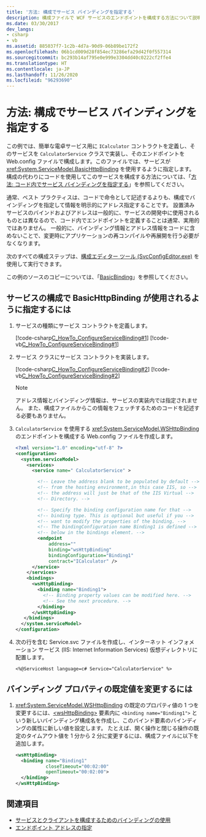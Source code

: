 ```yaml
---
title: '方法: 構成でサービス バインディングを指定する'
description: 構成ファイルで WCF サービスのエンドポイントを構成する方法について説明します。 コントラクトは、サービスに対して定義され、クラスに実装されます。
ms.date: 03/30/2017
dev_langs:
- csharp
- vb
ms.assetid: 885037f7-1c2b-4d7a-90d9-06b89be172f2
ms.openlocfilehash: 06b1cd009d28f854ec73286efa29d42f0f557314
ms.sourcegitcommit: bc293b14af795e0e999e3304dd40c0222cf2ffe4
ms.translationtype: HT
ms.contentlocale: ja-JP
ms.lasthandoff: 11/26/2020
ms.locfileid: "96293690"
---
```

# <a name="how-to-specify-a-service-binding-in-configuration"></a>方法: 構成でサービス バインディングを指定する

この例では、簡単な電卓サービス用に `ICalculator` コントラクトを定義し、そのサービスを `CalculatorService` クラスで実装し、そのエンドポイントを Web.config ファイルで構成します。このファイルでは、サービスが <xref:System.ServiceModel.BasicHttpBinding> を使用するように指定します。 構成の代わりにコードを使用してこのサービスを構成する方法については、「[方法: コード内でサービス バインディングを指定する](how-to-specify-a-service-binding-in-code.md)」を参照してください。  
  
 通常、ベスト プラクティスは、コードで命令として記述するよりも、構成でバインディングを指定して情報を明示的にアドレス指定することです。 設置済みサービスのバインドおよびアドレスは一般的に、サービスの開発中に使用されるものとは異なるので、コード内でエンドポイントを定義することは通常、実用的ではありません。 一般的に、バインディング情報とアドレス情報をコードに含めないことで、変更時にアプリケーションの再コンパイルや再展開を行う必要がなくなります。  
  
 次のすべての構成ステップは、[構成エディター ツール (SvcConfigEditor.exe)](configuration-editor-tool-svcconfigeditor-exe.md) を使用して実行できます。  
  
 この例のソースのコピーについては、「[BasicBinding](./samples/basicbinding.md)」を参照してください。  
  
## <a name="to-specify-the-basichttpbinding-to-use-to-configure-the-service"></a>サービスの構成で BasicHttpBinding が使用されるように指定するには  
  
1. サービスの種類にサービス コントラクトを定義します。  
  
     [!code-csharp[C_HowTo_ConfigureServiceBinding#1](../../../samples/snippets/csharp/VS_Snippets_CFX/c_howto_configureservicebinding/cs/source.cs#1)]
     [!code-vb[C_HowTo_ConfigureServiceBinding#1](../../../samples/snippets/visualbasic/VS_Snippets_CFX/c_howto_configureservicebinding/vb/source.vb#1)]  
  
2. サービス クラスにサービス コントラクトを実装します。  
  
     [!code-csharp[C_HowTo_ConfigureServiceBinding#2](../../../samples/snippets/csharp/VS_Snippets_CFX/c_howto_configureservicebinding/cs/source.cs#2)]
     [!code-vb[C_HowTo_ConfigureServiceBinding#2](../../../samples/snippets/visualbasic/VS_Snippets_CFX/c_howto_configureservicebinding/vb/source.vb#2)]  
  
    > [!NOTE]
    > アドレス情報とバインディング情報は、サービスの実装内では指定されません。 また、構成ファイルからこの情報をフェッチするためのコードを記述する必要もありません。  
  
3. `CalculatorService` を使用する <xref:System.ServiceModel.WSHttpBinding> のエンドポイントを構成する Web.config ファイルを作成します。  
  
    ```xml  
    <?xml version="1.0" encoding="utf-8" ?>  
    <configuration>  
      <system.serviceModel>  
        <services>  
          <service name=" CalculatorService" >  

            <!-- Leave the address blank to be populated by default -->
            <!-- from the hosting environment,in this case IIS, so -->
            <!-- the address will just be that of the IIS Virtual -->
            <!-- Directory. -->

            <!-- Specify the binding configuration name for that -->
            <!-- binding type. This is optional but useful if you -->
            <!-- want to modify the properties of the binding. -->
            <!-- The bindingConfiguration name Binding1 is defined -->
            <!-- below in the bindings element. -->
            <endpoint
                address=""
                binding="wsHttpBinding"  
                bindingConfiguration="Binding1"  
                contract="ICalculator" />  
          </service>  
        </services>  
        <bindings>  
          <wsHttpBinding>  
            <binding name="Binding1">  
              <!-- Binding property values can be modified here. -->  
              <!-- See the next procedure. -->  
            </binding>  
          </wsHttpBinding>  
       </bindings>  
      </system.serviceModel>  
    </configuration>  
    ```  
  
4. 次の行を含む Service.svc ファイルを作成し、インターネット インフォメーション サービス (IIS: Internet Information Services) 仮想ディレクトリに配置します。  
  
    ```aspx-csharp
    <%@ServiceHost language=c# Service="CalculatorService" %>
    ```  
  
## <a name="to-modify-the-default-values-of-the-binding-properties"></a>バインディング プロパティの既定値を変更するには  
  
1. <xref:System.ServiceModel.WSHttpBinding> の既定のプロパティ値の 1 つを変更するには、[\<wsHttpBinding>](../configure-apps/file-schema/wcf/wshttpbinding.md) 要素内に `<binding name="Binding1">` という新しいバインディング構成名を作成し、このバインド要素のバインディングの属性に新しい値を設定します。 たとえば、開く操作と閉じる操作の既定のタイムアウト値を 1 分から 2 分に変更するには、構成ファイルに以下を追加します。  
  
    ```xml  
    <wsHttpBinding>  
      <binding name="Binding1"  
               closeTimeout="00:02:00"  
               openTimeout="00:02:00">  
      </binding>  
    </wsHttpBinding>  
    ```  
  
## <a name="see-also"></a>関連項目

- [サービスとクライアントを構成するためのバインディングの使用](using-bindings-to-configure-services-and-clients.md)
- [エンドポイント アドレスの指定](specifying-an-endpoint-address.md)
